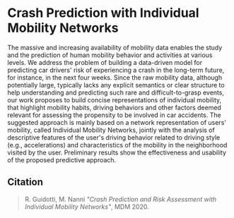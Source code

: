 # Crash Prediction with Individual Mobility Networks

The massive and increasing availability of mobility data enables the study and the prediction of human mobility behavior and activities at various levels. We address the problem of building a data-driven model for predicting car drivers' risk of experiencing a crash in the long-term future, for instance, in the next four weeks. Since the raw mobility data, although potentially large, typically lacks any explicit semantics or clear structure to help understanding and predicting such rare and difficult-to-grasp events, our work proposes to build concise representations of individual mobility, that highlight mobility habits, driving behaviors and other factors deemed relevant for assessing the propensity to be involved in car accidents. The suggested approach is mainly based on a network representation of users' mobility, called Individual Mobility Networks, jointly with the analysis of descriptive features of the user's driving behavior related to driving style (e.g., accelerations) and characteristics of the mobility in the neighborhood visited by the user. Preliminary results show the effectiveness and usability of the proposed predictive approach. 

## Citation
> R. Guidotti, M. Nanni *"Crash Prediction and Risk Assessment with Individual Mobility Networks"*, MDM 2020.
